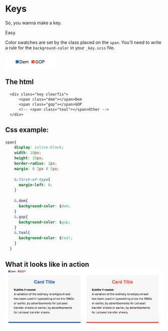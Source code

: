 # Keys

So, you wanna make a key.

Easy.

Color swatches are set by the class placed on the `span`. You'll need to write a rule for the `background-color` in your `_key.scss` file.

![](../../.gitbook/assets/key-duo.png)

## **The html**

```markup
  <div class="key clearfix">
      <span class="dem"></span>Dem
      <span class="gop"></span>GOP
      <!-- <span class="teal"></span>Other -->
  </div>
```

## **Css example:**

```css
span{
    display: inline-block;
    width: 10px;
    height: 10px;
    border-radius: 2px;
    margin: 0 2px 0 5px;

    &:first-of-type{
      margin-left: 0;
    }

    &.dem{
      background-color: $dem;
    }
    &.gop{
      background-color: $gop;
    }
    &.teal{
      background-color: $teal;
    }
  }
```

## **What it looks like in action** ![](../../.gitbook/assets/key-left.png)

